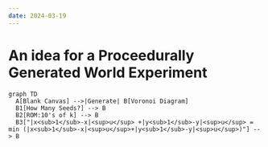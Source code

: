 ```yaml
---
date: 2024-03-19
---
```


# An idea for a Proceedurally Generated World Experiment

``` mermaid
graph TD
  A[Blank Canvas] -->|Generate| B[Voronoi Diagram]
  B1[How Many Seeds?] --> B
  B2[ROM:10's of k] --> B
  B3["|x<sub>1</sub>-x|<sup>u</sup> +|y<sub>1</sub>-y|<sup>u</sup> = min (|x<sub>1</sub>-x|<sup>u</sup>+|y<sub>1</sub>-y|<sup>u</sup>)"] --> B
  
```
